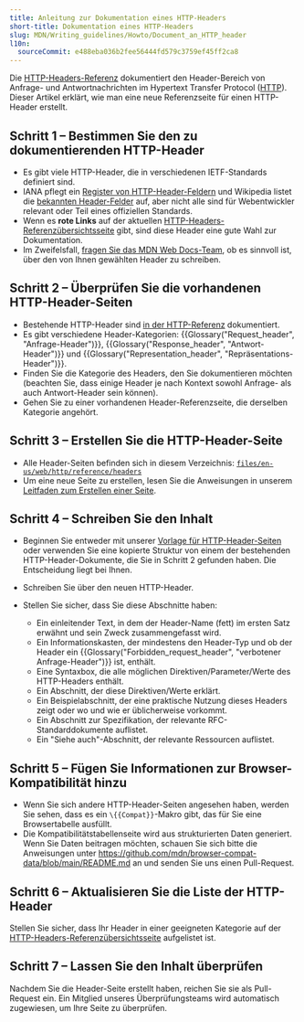 ```yaml
---
title: Anleitung zur Dokumentation eines HTTP-Headers
short-title: Dokumentation eines HTTP-Headers
slug: MDN/Writing_guidelines/Howto/Document_an_HTTP_header
l10n:
  sourceCommit: e488eba036b2fee56444fd579c3759ef45ff2ca8
---
```


Die [HTTP-Headers-Referenz](/de/docs/Web/HTTP/Reference/Headers) dokumentiert den Header-Bereich von Anfrage- und Antwortnachrichten im Hypertext Transfer Protocol ([HTTP](/de/docs/Web/HTTP)).
Dieser Artikel erklärt, wie man eine neue Referenzseite für einen HTTP-Header erstellt.

## Schritt 1 – Bestimmen Sie den zu dokumentierenden HTTP-Header

- Es gibt viele HTTP-Header, die in verschiedenen IETF-Standards definiert sind.
- IANA pflegt ein [Register von HTTP-Header-Feldern](https://www.iana.org/assignments/http-fields/http-fields.xhtml) und Wikipedia listet die [bekannten Header-Felder](https://en.wikipedia.org/wiki/List_of_HTTP_header_fields) auf, aber nicht alle sind für Webentwickler relevant oder Teil eines offiziellen Standards.
- Wenn es **rote Links** auf der aktuellen [HTTP-Headers-Referenzübersichtsseite](/de/docs/Web/HTTP/Reference/Headers) gibt, sind diese Header eine gute Wahl zur Dokumentation.
- Im Zweifelsfall, [fragen Sie das MDN Web Docs-Team](/de/docs/MDN/Community/Communication_channels), ob es sinnvoll ist, über den von Ihnen gewählten Header zu schreiben.

## Schritt 2 – Überprüfen Sie die vorhandenen HTTP-Header-Seiten

- Bestehende HTTP-Header sind [in der HTTP-Referenz](/de/docs/Web/HTTP/Reference/Headers) dokumentiert.
- Es gibt verschiedene Header-Kategorien: {{Glossary("Request_header", "Anfrage-Header")}}, {{Glossary("Response_header", "Antwort-Header")}} und {{Glossary("Representation_header", "Repräsentations-Header")}}.
- Finden Sie die Kategorie des Headers, den Sie dokumentieren möchten (beachten Sie, dass einige Header je nach Kontext sowohl Anfrage- als auch Antwort-Header sein können).
- Gehen Sie zu einer vorhandenen Header-Referenzseite, die derselben Kategorie angehört.

## Schritt 3 – Erstellen Sie die HTTP-Header-Seite

- Alle Header-Seiten befinden sich in diesem Verzeichnis: [`files/en-us/web/http/reference/headers`](https://github.com/mdn/content/tree/main/files/en-us/web/http/reference/headers)
- Um eine neue Seite zu erstellen, lesen Sie die Anweisungen in unserem [Leitfaden zum Erstellen einer Seite](/de/docs/MDN/Writing_guidelines/Howto/Creating_moving_deleting).

## Schritt 4 – Schreiben Sie den Inhalt

- Beginnen Sie entweder mit unserer [Vorlage für HTTP-Header-Seiten](/de/docs/MDN/Writing_guidelines/Page_structures/Page_types#http_header_reference_page) oder verwenden Sie eine kopierte Struktur von einem der bestehenden HTTP-Header-Dokumente, die Sie in Schritt 2 gefunden haben. Die Entscheidung liegt bei Ihnen.
- Schreiben Sie über den neuen HTTP-Header.
- Stellen Sie sicher, dass Sie diese Abschnitte haben:

  - Ein einleitender Text, in dem der Header-Name (fett) im ersten Satz erwähnt und sein Zweck zusammengefasst wird.
  - Ein Informationskasten, der mindestens den Header-Typ und ob der Header ein {{Glossary("Forbidden_request_header", "verbotener Anfrage-Header")}} ist, enthält.
  - Eine Syntaxbox, die alle möglichen Direktiven/Parameter/Werte des HTTP-Headers enthält.
  - Ein Abschnitt, der diese Direktiven/Werte erklärt.
  - Ein Beispielabschnitt, der eine praktische Nutzung dieses Headers zeigt oder wo und wie er üblicherweise vorkommt.
  - Ein Abschnitt zur Spezifikation, der relevante RFC-Standarddokumente auflistet.
  - Ein "Siehe auch"-Abschnitt, der relevante Ressourcen auflistet.

## Schritt 5 – Fügen Sie Informationen zur Browser-Kompatibilität hinzu

- Wenn Sie sich andere HTTP-Header-Seiten angesehen haben, werden Sie sehen, dass es ein `\{{Compat}}`-Makro gibt, das für Sie eine Browsertabelle ausfüllt.
- Die Kompatibilitätstabellenseite wird aus strukturierten Daten generiert. Wenn Sie Daten beitragen möchten, schauen Sie sich bitte die Anweisungen unter <https://github.com/mdn/browser-compat-data/blob/main/README.md> an und senden Sie uns einen Pull-Request.

## Schritt 6 – Aktualisieren Sie die Liste der HTTP-Header

Stellen Sie sicher, dass Ihr Header in einer geeigneten Kategorie auf der [HTTP-Headers-Referenzübersichtsseite](/de/docs/Web/HTTP/Reference/Headers) aufgelistet ist.

## Schritt 7 – Lassen Sie den Inhalt überprüfen

Nachdem Sie die Header-Seite erstellt haben, reichen Sie sie als Pull-Request ein. Ein Mitglied unseres Überprüfungsteams wird automatisch zugewiesen, um Ihre Seite zu überprüfen.
